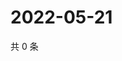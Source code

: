 # 2022-05-21

共 0 条

<!-- BEGIN WEIBO -->
<!-- 最后更新时间 Sat May 21 2022 01:19:17 GMT+0800 (China Standard Time) -->

<!-- END WEIBO -->
